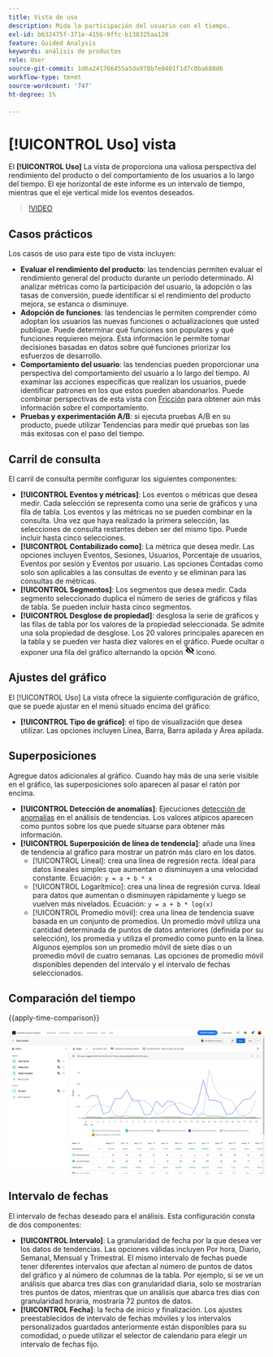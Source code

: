 ```yaml
---
title: Vista de uso
description: Mida la participación del usuario con el tiempo.
exl-id: b632475f-371e-4156-9ffc-b138325aa120
feature: Guided Analysis
keywords: análisis de productos
role: User
source-git-commit: 1d6a241766455a5da978b7e8401f1d7c0ba688d6
workflow-type: tm+mt
source-wordcount: '747'
ht-degree: 1%

---
```


# [!UICONTROL Uso] vista

El **[!UICONTROL Uso]** La vista de proporciona una valiosa perspectiva del rendimiento del producto o del comportamiento de los usuarios a lo largo del tiempo. El eje horizontal de este informe es un intervalo de tiempo, mientras que el eje vertical mide los eventos deseados.

>[!VIDEO](https://video.tv.adobe.com/v/3421666/?learn=on)

## Casos prácticos

Los casos de uso para este tipo de vista incluyen:

* **Evaluar el rendimiento del producto**: las tendencias permiten evaluar el rendimiento general del producto durante un periodo determinado. Al analizar métricas como la participación del usuario, la adopción o las tasas de conversión, puede identificar si el rendimiento del producto mejora, se estanca o disminuye.
* **Adopción de funciones**: las tendencias le permiten comprender cómo adoptan los usuarios las nuevas funciones o actualizaciones que usted publique. Puede determinar qué funciones son populares y qué funciones requieren mejora. Esta información le permite tomar decisiones basadas en datos sobre qué funciones priorizar los esfuerzos de desarrollo.
* **Comportamiento del usuario**: las tendencias pueden proporcionar una perspectiva del comportamiento del usuario a lo largo del tiempo. Al examinar las acciones específicas que realizan los usuarios, puede identificar patrones en los que estos pueden abandonarlos. Puede combinar perspectivas de esta vista con [Fricción](friction.md) para obtener aún más información sobre el comportamiento.
* **Pruebas y experimentación A/B**: si ejecuta pruebas A/B en su producto, puede utilizar Tendencias para medir qué pruebas son las más exitosas con el paso del tiempo.

## Carril de consulta

El carril de consulta permite configurar los siguientes componentes:

* **[!UICONTROL Eventos y métricas]**: Los eventos o métricas que desea medir. Cada selección se representa como una serie de gráficos y una fila de tabla. Los eventos y las métricas no se pueden combinar en la consulta. Una vez que haya realizado la primera selección, las selecciones de consulta restantes deben ser del mismo tipo. Puede incluir hasta cinco selecciones.
* **[!UICONTROL Contabilizado como]**: La métrica que desea medir. Las opciones incluyen Eventos, Sesiones, Usuarios, Porcentaje de usuarios, Eventos por sesión y Eventos por usuario. Las opciones Contadas como solo son aplicables a las consultas de evento y se eliminan para las consultas de métricas.
* **[!UICONTROL Segmentos]**: Los segmentos que desea medir. Cada segmento seleccionado duplica el número de series de gráficos y filas de tabla. Se pueden incluir hasta cinco segmentos.
* **[!UICONTROL Desglose de propiedad]**: desglosa la serie de gráficos y las filas de tabla por los valores de la propiedad seleccionada. Se admite una sola propiedad de desglose. Los 20 valores principales aparecen en la tabla y se pueden ver hasta diez valores en el gráfico. Puede ocultar o exponer una fila del gráfico alternando la opción ![Mostrar icono de ocultar](../assets/hide-in-chart.png) icono.

## Ajustes del gráfico

El [!UICONTROL Uso] La vista ofrece la siguiente configuración de gráfico, que se puede ajustar en el menú situado encima del gráfico:

* **[!UICONTROL Tipo de gráfico]**: el tipo de visualización que desea utilizar. Las opciones incluyen Línea, Barra, Barra apilada y Área apilada.

## Superposiciones

Agregue datos adicionales al gráfico. Cuando hay más de una serie visible en el gráfico, las superposiciones solo aparecen al pasar el ratón por encima.

* **[!UICONTROL Detección de anomalías]**: Ejecuciones [detección de anomalías](/help/analysis-workspace/c-anomaly-detection/anomaly-detection.md) en el análisis de tendencias. Los valores atípicos aparecen como puntos sobre los que puede situarse para obtener más información.
* **[!UICONTROL Superposición de línea de tendencia]**: añade una línea de tendencia al gráfico para mostrar un patrón más claro en los datos.
   * [!UICONTROL Lineal]: crea una línea de regresión recta. Ideal para datos lineales simples que aumentan o disminuyen a una velocidad constante. Ecuación: `y = a + b * x`
   * [!UICONTROL Logarítmico]: crea una línea de regresión curva. Ideal para datos que aumentan o disminuyen rápidamente y luego se vuelven más nivelados. Ecuación: `y = a + b * log(x)`
   * [!UICONTROL Promedio móvil]: crea una línea de tendencia suave basada en un conjunto de promedios. Un promedio móvil utiliza una cantidad determinada de puntos de datos anteriores (definida por su selección), los promedia y utiliza el promedio como punto en la línea. Algunos ejemplos son un promedio móvil de siete días o un promedio móvil de cuatro semanas. Las opciones de promedio móvil disponibles dependen del intervalo y el intervalo de fechas seleccionados.

## Comparación del tiempo

{{apply-time-comparison}}

![Comparación del tiempo de uso](../assets/usage-compare.png)

## Intervalo de fechas

El intervalo de fechas deseado para el análisis. Esta configuración consta de dos componentes:

* **[!UICONTROL Intervalo]**: La granularidad de fecha por la que desea ver los datos de tendencias. Las opciones válidas incluyen Por hora, Diario, Semanal, Mensual y Trimestral. El mismo intervalo de fechas puede tener diferentes intervalos que afectan al número de puntos de datos del gráfico y al número de columnas de la tabla. Por ejemplo, si se ve un análisis que abarca tres días con granularidad diaria, solo se mostrarían tres puntos de datos, mientras que un análisis que abarca tres días con granularidad horaria, mostraría 72 puntos de datos.
* **[!UICONTROL Fecha]**: la fecha de inicio y finalización. Los ajustes preestablecidos de intervalo de fechas móviles y los intervalos personalizados guardados anteriormente están disponibles para su comodidad, o puede utilizar el selector de calendario para elegir un intervalo de fechas fijo.
